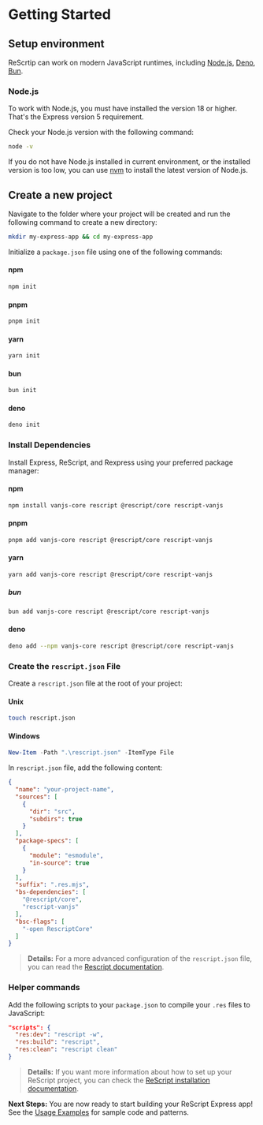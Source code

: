 # Getting Started

## Setup environment

ReScrtip can work on modern JavaScript runtimes, including [Node.js](https://nodejs.org), [Deno](https://deno.com/), [Bun](https://bun.sh/).

### Node.js

To work with Node.js, you must have installed the version 18 or higher. That's the Express version 5 requirement.

Check your Node.js version with the following command:
```sh
node -v
```

If you do not have Node.js installed in current environment, or the installed version is too low, you can use [nvm](https://github.com/nvm-sh/nvm) to install the latest version of Node.js.

## Create a new project

Navigate to the folder where your project will be created and run the following command to create a new directory:
```sh
mkdir my-express-app && cd my-express-app
```

Initialize a `package.json` file using one of the following commands:

<!-- tabs:start -->

#### **npm**
```sh
npm init
```

#### **pnpm**
```sh
pnpm init
```

#### **yarn**
```sh
yarn init
```

#### **bun**
```sh
bun init
```

#### **deno**
```sh
deno init
```

<!-- tabs:end -->


### Install Dependencies

Install Express, ReScript, and Rexpress using your preferred package manager:

<!-- tabs:start -->

#### **npm**
```sh
npm install vanjs-core rescript @rescript/core rescript-vanjs
```


#### **pnpm**
```sh
pnpm add vanjs-core rescript @rescript/core rescript-vanjs
```


#### **yarn**
```sh
yarn add vanjs-core rescript @rescript/core rescript-vanjs
```


##### **bun**
```sh
bun add vanjs-core rescript @rescript/core rescript-vanjs
```


#### **deno**
```sh
deno add --npm vanjs-core rescript @rescript/core rescript-vanjs
```

<!-- tabs:end -->

### Create the `rescript.json` File

Create a `rescript.json` file at the root of your project:

<!-- tabs:start -->

#### **Unix**
```sh
touch rescript.json
```

#### **Windows**
```ps1
New-Item -Path ".\rescript.json" -ItemType File
```

<!-- tabs:end -->

In `rescript.json` file, add the following content:
```json
{
  "name": "your-project-name",
  "sources": [
    {
      "dir": "src",
      "subdirs": true
    }
  ],
  "package-specs": [
    {
      "module": "esmodule",
      "in-source": true
    }
  ],
  "suffix": ".res.mjs",
  "bs-dependencies": [
    "@rescript/core",
    "rescript-vanjs"
  ],
  "bsc-flags": [
    "-open RescriptCore"
  ]
}
```

> **Details:** For a more advanced configuration of the `rescript.json` file, you can read the [Rescript documentation](https://rescript-lang.org/docs/manual/v11.0.0/build-configuration).

### Helper commands

Add the following scripts to your `package.json` to compile your `.res` files to JavaScript:

```json
"scripts": {
  "res:dev": "rescript -w",
  "res:build": "rescript",
  "res:clean": "rescript clean"
}
```

> **Details:** If you want more information about how to set up your ReScript project, you can check the [ReScript installation documentation](https://rescript-lang.org/docs/manual/v11.0.0/installation).

**Next Steps:**
You are now ready to start building your ReScript Express app! See the [Usage Examples](./examples.md) for sample code and patterns.